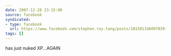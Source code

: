 ```yaml
---
date: 2007-12-28 23:15:00
source: facebook
syndicated:
- type: facebook
  url: https://www.facebook.com/stephen.roy.tang/posts/10150134609703912
tags: []
---
```


has just nuked XP...AGAIN